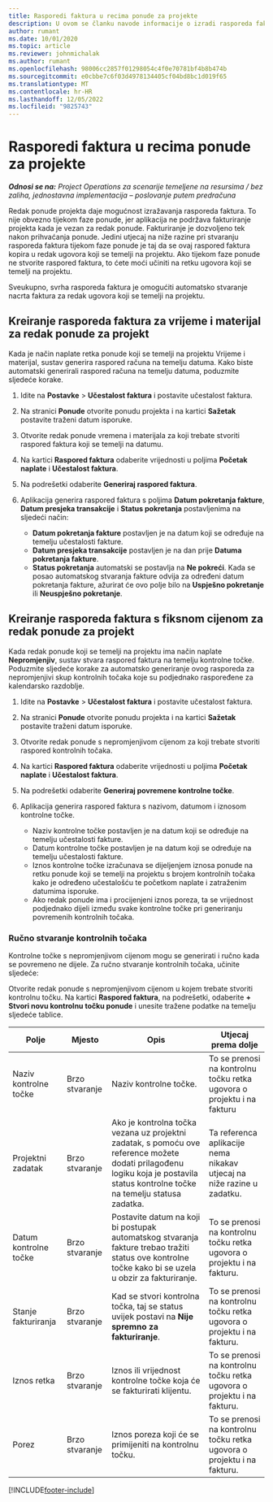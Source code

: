 ```yaml
---
title: Rasporedi faktura u recima ponude za projekte
description: U ovom se članku navode informacije o izradi rasporeda faktura i kontrolnih točaka za retke ponude.
author: rumant
ms.date: 10/01/2020
ms.topic: article
ms.reviewer: johnmichalak
ms.author: rumant
ms.openlocfilehash: 98006cc2857f01298054c4f0e70781bf4b8b474b
ms.sourcegitcommit: e0cbbe7c6f03d4978134405cf04bd8bc1d019f65
ms.translationtype: MT
ms.contentlocale: hr-HR
ms.lasthandoff: 12/05/2022
ms.locfileid: "9825743"
---
```

# <a name="invoice-schedules-on-project-quote-lines"></a>Rasporedi faktura u recima ponude za projekte

_**Odnosi se na:** Project Operations za scenarije temeljene na resursima / bez zaliha, jednostavna implementacija – poslovanje putem predračuna_

Redak ponude projekta daje mogućnost izražavanja rasporeda faktura. To nije obvezno tijekom faze ponude, jer aplikacija ne podržava fakturiranje projekta kada je vezan za redak ponude. Fakturiranje je dozvoljeno tek nakon prihvaćanja ponude. Jedini utjecaj na niže razine pri stvaranju rasporeda faktura tijekom faze ponude je taj da se ovaj raspored faktura kopira u redak ugovora koji se temelji na projektu. Ako tijekom faze ponude ne stvorite raspored faktura, to ćete moći učiniti na retku ugovora koji se temelji na projektu.

Sveukupno, svrha rasporeda faktura je omogućiti automatsko stvaranje nacrta faktura za redak ugovora koji se temelji na projektu. 

## <a name="create-a-time-and-material-invoice-schedule-for-a-project-quote-line"></a>Kreiranje rasporeda faktura za vrijeme i materijal za redak ponude za projekt

Kada je način naplate retka ponude koji se temelji na projektu Vrijeme i materijal, sustav generira raspored računa na temelju datuma. Kako biste automatski generirali raspored računa na temelju datuma, poduzmite sljedeće korake.

1. Idite na **Postavke** > **Učestalost faktura** i postavite učestalost faktura.
2. Na stranici **Ponude** otvorite ponudu projekta i na kartici **Sažetak** postavite traženi datum isporuke.
3. Otvorite redak ponude vremena i materijala za koji trebate stvoriti raspored faktura koji se temelji na datumu. 
4. Na kartici **Raspored faktura** odaberite vrijednosti u poljima **Početak naplate** i **Učestalost faktura**. 
5. Na podrešetki odaberite **Generiraj raspored faktura**.
6. Aplikacija generira raspored faktura s poljima **Datum pokretanja fakture**, **Datum presjeka transakcije** i **Status pokretanja** postavljenima na sljedeći način:

    - **Datum pokretanja fakture** postavljen je na datum koji se određuje na temelju učestalosti fakture.
    - **Datum presjeka transakcije** postavljen je na dan prije **Datuma pokretanja fakture**.
    - **Status pokretanja** automatski se postavlja na **Ne pokreći**. Kada se posao automatskog stvaranja fakture odvija za određeni datum pokretanja fakture, ažurirat će ovo polje bilo na **Uspješno pokretanje** ili **Neuspješno pokretanje**.

## <a name="create-a-fixed-price-invoice-schedule-for-a-project-quote-line"></a>Kreiranje rasporeda faktura s fiksnom cijenom za redak ponude za projekt

Kada redak ponude koji se temelji na projektu ima način naplate **Nepromjenjiv**, sustav stvara raspored faktura na temelju kontrolne točke. Poduzmite sljedeće korake za automatsko generiranje ovog rasporeda za nepromjenjivi skup kontrolnih točaka koje su podjednako raspoređene za kalendarsko razdoblje.

1. Idite na **Postavke** > **Učestalost faktura** i postavite učestalost faktura.
2. Na stranici **Ponude** otvorite ponudu projekta i na kartici **Sažetak** postavite traženi datum isporuke.
3. Otvorite redak ponude s nepromjenjivom cijenom za koji trebate stvoriti raspored kontrolnih točaka. 
4. Na kartici **Raspored faktura** odaberite vrijednosti u poljima **Početak naplate** i **Učestalost faktura**. 
5. Na podrešetki odaberite **Generiraj povremene kontrolne točke**.
6. Aplikacija generira raspored faktura s nazivom, datumom i iznosom kontrolne točke.

    - Naziv kontrolne točke postavljen je na datum koji se određuje na temelju učestalosti fakture.
    - Datum kontrolne točke postavljen je na datum koji se određuje na temelju učestalosti fakture.
    - Iznos kontrolne točke izračunava se dijeljenjem iznosa ponude na retku ponude koji se temelji na projektu s brojem kontrolnih točaka kako je određeno učestalošću te početkom naplate i zatraženim datumima isporuke.
    - Ako redak ponude ima i procijenjeni iznos poreza, ta se vrijednost podjednako dijeli između svake kontrolne točke pri generiranju povremenih kontrolnih točaka.

### <a name="manually-create-milestones"></a>Ručno stvaranje kontrolnih točaka

Kontrolne točke s nepromjenjivom cijenom mogu se generirati i ručno kada se povremeno ne dijele. Za ručno stvaranje kontrolnih točaka, učinite sljedeće:

Otvorite redak ponude s nepromjenjivom cijenom u kojem trebate stvoriti kontrolnu točku. Na kartici **Raspored faktura**, na podrešetki, odaberite **+ Stvori novu kontrolnu točku ponude** i unesite tražene podatke na temelju sljedeće tablice.

| **Polje** | **Mjesto** | **Opis** | **Utjecaj prema dolje** |
| --- | --- | --- | --- |
| Naziv kontrolne točke | Brzo stvaranje | Naziv kontrolne točke. | To se prenosi na kontrolnu točku retka ugovora o projektu i na fakturu |
| Projektni zadatak | Brzo stvaranje | Ako je kontrolna točka vezana uz projektni zadatak, s pomoću ove reference možete dodati prilagođenu logiku koja je postavila status kontrolne točke na temelju statusa zadatka. | Ta referenca aplikacije nema nikakav utjecaj na niže razine u zadatku. |
| Datum kontrolne točke | Brzo stvaranje | Postavite datum na koji bi postupak automatskog stvaranja fakture trebao tražiti status ove kontrolne točke kako bi se uzela u obzir za fakturiranje. | To se prenosi na kontrolnu točku retka ugovora o projektu i na fakturu. |
| Stanje fakturiranja | Brzo stvaranje | Kad se stvori kontrolna točka, taj se status uvijek postavi na **Nije spremno za fakturiranje**. | To se prenosi na kontrolnu točku retka ugovora o projektu i na fakturu. |
| Iznos retka | Brzo stvaranje | Iznos ili vrijednost kontrolne točke koja će se fakturirati klijentu. | To se prenosi na kontrolnu točku retka ugovora o projektu i na fakturu. |
| Porez | Brzo stvaranje | Iznos poreza koji će se primijeniti na kontrolnu točku. | To se prenosi na kontrolnu točku retka ugovora o projektu i na fakturu. |


[!INCLUDE[footer-include](../includes/footer-banner.md)]
